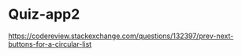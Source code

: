 # Quiz-app2

https://codereview.stackexchange.com/questions/132397/prev-next-buttons-for-a-circular-list
